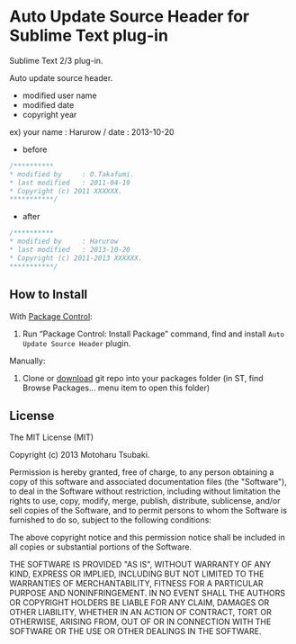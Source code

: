 # Auto Update Source Header for Sublime Text plug-in

Sublime Text 2/3 plug-in.

Auto update source header.
* modified user name
* modified date
* copyright year

ex)
your name : Harurow / date : 2013-10-20

* before
```c:before_source.c
/**********
* modified by     : O.Takafumi.
* last modified   : 2011-04-19
* Copyright (c) 2011 XXXXXX.
***********/
```

* after
```c:after_source.c
/**********
* modified by     : Harurow
* last modified   : 2013-10-20
* Copyright (c) 2011-2013 XXXXXX.
***********/
```

## How to Install ##

With [Package Control](https://sublime.wbond.net/installation):

1. Run “Package Control: Install Package” command, find and install `Auto Update Source Header` plugin.

Manually:

1. Clone or [download](https://github.com/Harurow/sublime_autoupdatesourceheader/archive/master.zip) git repo into your packages folder (in ST, find Browse Packages... menu item to open this folder)


## License
The MIT License (MIT)

Copyright (c) 2013 Motoharu Tsubaki.

Permission is hereby granted, free of charge, to any person obtaining a 
copy of this software and associated documentation files (the "Software"),
to deal in the Software without restriction, including without limitation
the rights to use, copy, modify, merge, publish, distribute, sublicense,
and/or sell copies of the Software, and to permit persons to whom the
Software is furnished to do so, subject to the following conditions:

The above copyright notice and this permission notice shall be included in
all copies or substantial portions of the Software.

THE SOFTWARE IS PROVIDED "AS IS", WITHOUT WARRANTY OF ANY KIND, EXPRESS OR
IMPLIED, INCLUDING BUT NOT LIMITED TO THE WARRANTIES OF MERCHANTABILITY,
FITNESS FOR A PARTICULAR PURPOSE AND NONINFRINGEMENT. IN NO EVENT SHALL THE
AUTHORS OR COPYRIGHT HOLDERS BE LIABLE FOR ANY CLAIM, DAMAGES OR OTHER
LIABILITY, WHETHER IN AN ACTION OF CONTRACT, TORT OR OTHERWISE, ARISING
FROM, OUT OF OR IN CONNECTION WITH THE SOFTWARE OR THE USE OR OTHER
DEALINGS IN THE SOFTWARE.

